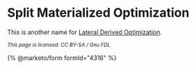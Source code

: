 
# Split Materialized Optimization

This is another name for [Lateral Derived Optimization](lateral-derived-optimization.md).


<sub>_This page is licensed: CC BY-SA / Gnu FDL_</sub>


{% @marketo/form formId="4316" %}
